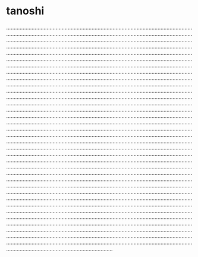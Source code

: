 # tanoshi
...........................................................................................................................................................................................................................................................................................................................................................................................................................................................................................................................................................................................................................................................................................................................................................................................................................................................................................................................................................................................................................................................................................................................................................................................................................................................................................................................................................................................................................................................................................................................................................................................................................................................................................................................................................................................................................................................................................................................................................................................................................................................................................................................................................................................................................................................................................................................................................................................................................................................................................................................................................................................................................................................................................................................................................................................................................................................................................................................................................................................................................................................................................................................................................................................................................................................................................................................................................................................................................................................................................................................................................................................................................................................................................................................................................................................................................................................................................................................................................................................................................................................................................................................................................................................................................................................................................................................................................................................................................................................................................................................................................................................